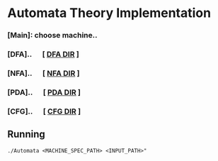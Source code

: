 # Automata Theory Implementation
### [Main]: choose machine..
### [DFA]..&nbsp;&nbsp;&nbsp;&nbsp;&nbsp;&nbsp;[ [DFA DIR](Automata/DFA) ]
### [NFA]..&nbsp;&nbsp;&nbsp;&nbsp;&nbsp;&nbsp;[ [NFA DIR](Automata/NFA) ]
### [PDA]..&nbsp;&nbsp;&nbsp;&nbsp;&nbsp;&nbsp;[ [PDA DIR](Automata/PDA) ]
### [CFG]..&nbsp;&nbsp;&nbsp;&nbsp;&nbsp;&nbsp;[ [CFG DIR](Automata/CFG) ]

## Running
 ```./Automata <MACHINE_SPEC_PATH> <INPUT_PATH>" ```
